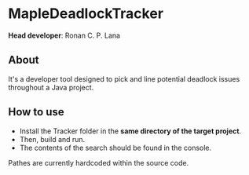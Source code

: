 # MapleDeadlockTracker

**Head developer**: Ronan C. P. Lana

## About

It's a developer tool designed to pick and line potential deadlock issues throughout a Java project.

## How to use

* Install the Tracker folder in the __same directory of the target project__.
* Then, build and run.
* The contents of the search should be found in the console.

Pathes are currently hardcoded within the source code.
